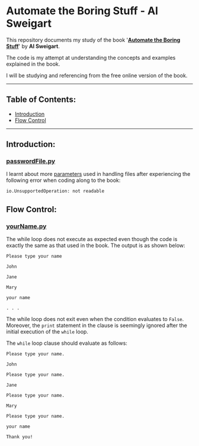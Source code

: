 # Automate the Boring Stuff - Al Sweigart
This repository documents my study of the book '**[Automate the Boring Stuff](https://automatetheboringstuff.com/2e/chapter0/)**' by **Al Sweigart**.

The code is my attempt at understanding the concepts and examples explained in the book.

I will be studying and referencing from the free online version of the book.

---

## Table of Contents:
- [Introduction](#Introduction)
- [Flow Control](##Flow-Control)


---

## Introduction:
### [passwordFile.py](https://github.com/nadupoy/Automate-the-Boring-Stuff-by-Al-Sweigart/blob/main/passwordFile.py)
I learnt about more [parameters](https://stackoverflow.com/questions/44901806/python-error-message-io-unsupportedoperation-not-readable) used in handling files after experiencing the following error when coding along to the book:

`io.UnsupportedOperation: not readable`

## Flow Control:
### [yourName.py](https://github.com/nadupoy/Automate-the-Boring-Stuff-by-Al-Sweigart/blob/main/yourName.py)
The while loop does not execute as expected even though the code is exactly the same as that used in the book.
The output is as shown below:

`Please type your name`

`John`

`Jane`

`Mary`

`your name`

`. . .`

The while loop does not exit even when the condition evaluates to `False`. Moreover, the `print` statement in the clause is seemingly ignored after the initial execution of the `while` loop.

The `while` loop clause should evaluate as follows:

`Please type your name.`

`John`

`Please type your name.`

`Jane`

`Please type your name.`

`Mary`

`Please type your name.`

`your name`

`Thank you!`